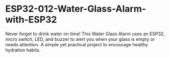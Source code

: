 # ESP32-012-Water-Glass-Alarm-with-ESP32
Never forget to drink water on time! This Water Glass Alarm uses an ESP32, micro switch, LED, and buzzer to alert you when your glass is empty or needs attention. A simple yet practical project to encourage healthy hydration habits.
